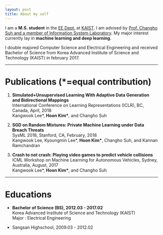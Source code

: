 ```yaml
---
layout: post
title: About my self
---
```


I am a **M.S. student** in the [EE Dept.](https://ee.kaist.ac.kr/?language=en) at [KAIST](https://www.kaist.ac.kr/html/en/). I am advised by [Prof. Changho Suh and a member of Information System Laboratory](http://csuh.kaist.ac.kr/). My major interest currently lay in **machine learning and deep learning**.

I double majored Computer Science and Electrical Engineering and received Bachelor of Science from Korea Advanced Institute of Science and Technology (KAIST) in february 2017. 

---------------------------------------
# Publications (*=equal contribution)

1. **Simulated+Unsupervised Learning With Adaptive Data Generation and Bidirectional Mappings**  
   International Conference on Learning Representations (ICLR), BC, Canada, April, 2018  
   Kangwook Lee*, __Hoon Kim*__, and Changho Suh  
   
2. **SGD on Random Mixtures: Private Machine Learning under Data Breach Threats**  
   SysML 2018, Stanford, CA, February, 2018  
   Kangwook Lee, Kyoungmin Lee*, __Hoon Kim*__, Changho Suh, and Kannan Ramchandran  
   
3. **Crash to not crash: Playing video games to predict vehicle collisions**  
   ICML Workshop on Machine Learning for Autonomous Vehicles, Sydney, Australia, August, 2017  
   Kangwook Lee*, __Hoon Kim*__, and Changho Suh  
   
---------------------------------------
# Educations

- __Bachelor of Science (BS), 2012.03 - 2017.02__  
   Korea Advanced Institute of Science and Technology (KAIST)  
   Major : Electrical Engineering   

-  Sangsan Highschool, 2009.03 - 2012.02
